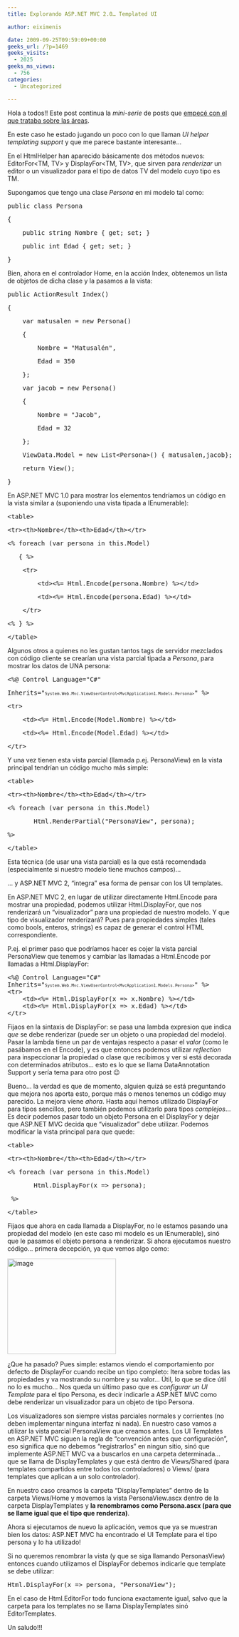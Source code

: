 ```yaml
---
title: Explorando ASP.NET MVC 2.0… Templated UI

author: eiximenis

date: 2009-09-25T09:59:09+00:00
geeks_url: /?p=1469
geeks_visits:
  - 2025
geeks_ms_views:
  - 756
categories:
  - Uncategorized

---
```

Hola a todos!! Este post continua la _mini-serie_ de posts que [empecé con el que trataba sobre las áreas][1].

En este caso he estado jugando un poco con lo que llaman _UI helper templating support_ y que me parece bastante interesante…

<!--more-->

En el HtmlHelper han aparecido básicamente dos métodos nuevos: EditorFor<TM, TV> y DisplayFor<TM, TV>, que sirven para _renderizar_ un editor o un visualizador para el tipo de datos TV del modelo cuyo tipo es TM.

Supongamos que tengo una clase _Persona_ en mi modelo tal como:

<div class="csharpcode">
  <pre class="alt"><span class="kwrd">public</span> <span class="kwrd">class</span> Persona</pre>
  
  <pre>{</pre>
  
  <pre class="alt">    <span class="kwrd">public</span> <span class="kwrd">string</span> Nombre { get; set; }</pre>
  
  <pre>    <span class="kwrd">public</span> <span class="kwrd">int</span> Edad { get; set; }</pre>
  
  <pre class="alt">}</pre>
</div>

Bien, ahora en el controlador Home, en la acción Index, obtenemos un lista de objetos de dicha clase y la pasamos a la vista:

<div class="csharpcode">
  <pre class="alt"><span class="kwrd">public</span> ActionResult Index()</pre>
  
  <pre>{</pre>
  
  <pre class="alt">    var matusalen = <span class="kwrd">new</span> Persona()</pre>
  
  <pre>    {</pre>
  
  <pre class="alt">        Nombre = <span class="str">"Matusalén"</span>,</pre>
  
  <pre>        Edad = 350</pre>
  
  <pre class="alt">    };</pre>
  
  <pre>    var jacob = <span class="kwrd">new</span> Persona()</pre>
  
  <pre class="alt">    {</pre>
  
  <pre>        Nombre = <span class="str">"Jacob"</span>,</pre>
  
  <pre class="alt">        Edad = 32</pre>
  
  <pre>    };</pre>
  
  <pre class="alt">    ViewData.Model = <span class="kwrd">new</span> List&lt;Persona&gt;() { matusalen,jacob};</pre>
  
  <pre>    <span class="kwrd">return</span> View();</pre>
  
  <pre class="alt">}</pre>
</div>

En ASP.NET MVC 1.0 para mostrar los elementos tendríamos un código en la vista similar a (suponiendo una vista tipada a IEnumerable<Persona>):

<div class="csharpcode">
  <pre class="alt"><span class="kwrd">&lt;</span><span class="html">table</span><span class="kwrd">&gt;</span></pre>
  
  <pre><span class="kwrd">&lt;</span><span class="html">tr</span><span class="kwrd">&gt;&lt;</span><span class="html">th</span><span class="kwrd">&gt;</span>Nombre<span class="kwrd">&lt;/</span><span class="html">th</span><span class="kwrd">&gt;&lt;</span><span class="html">th</span><span class="kwrd">&gt;</span>Edad<span class="kwrd">&lt;/</span><span class="html">th</span><span class="kwrd">&gt;&lt;/</span><span class="html">tr</span><span class="kwrd">&gt;</span></pre>
  
  <pre class="alt"><span class="asp">&lt;%</span> <span class="kwrd">foreach</span> (var persona <span class="kwrd">in</span> <span class="kwrd">this</span>.Model)</pre>
  
  <pre>   { <span class="asp">%&gt;</span></pre>
  
  <pre class="alt">    <span class="kwrd">&lt;</span><span class="html">tr</span><span class="kwrd">&gt;</span></pre>
  
  <pre>        <span class="kwrd">&lt;</span><span class="html">td</span><span class="kwrd">&gt;</span><span class="asp">&lt;%</span>= Html.Encode(persona.Nombre) <span class="asp">%&gt;</span><span class="kwrd">&lt;/</span><span class="html">td</span><span class="kwrd">&gt;</span></pre>
  
  <pre class="alt">        <span class="kwrd">&lt;</span><span class="html">td</span><span class="kwrd">&gt;</span><span class="asp">&lt;%</span>= Html.Encode(persona.Edad) <span class="asp">%&gt;</span><span class="kwrd">&lt;/</span><span class="html">td</span><span class="kwrd">&gt;</span></pre>
  
  <pre>    <span class="kwrd">&lt;/</span><span class="html">tr</span><span class="kwrd">&gt;</span></pre>
  
  <pre class="alt"><span class="asp">&lt;%</span> } <span class="asp">%&gt;</span></pre>
  
  <pre><span class="kwrd">&lt;/</span><span class="html">table</span><span class="kwrd">&gt;</span></pre>
</div>

Algunos otros a quienes no les gustan tantos tags de servidor mezclados con código cliente se crearían una vista parcial tipada a _Persona_, para mostrar los datos de UNA persona:

<div class="csharpcode">
  <pre class="alt">&lt;%@ Control Language=<span class="str">"C#"</span> </pre>
  
  <pre>Inherits=<span class="str">"<font size="1">System.Web.Mvc.ViewUserControl&lt;MvcApplication1.Models.Persona&gt;</font>"</span> %&gt;</pre>
  
  <pre class="alt">&lt;tr&gt;</pre>
  
  <pre>    &lt;td&gt;&lt;%= Html.Encode(Model.Nombre) %&gt;&lt;/td&gt;</pre>
  
  <pre class="alt">    &lt;td&gt;&lt;%= Html.Encode(Model.Edad) %&gt;&lt;/td&gt;</pre>
  
  <pre>&lt;/tr&gt;</pre>
</div>

Y una vez tienen esta vista parcial (llamada p.ej. PersonaView) en la vista principal tendrían un código mucho más simple:

<div class="csharpcode">
  <pre class="alt"><span class="kwrd">&lt;</span><span class="html">table</span><span class="kwrd">&gt;</span></pre>
  
  <pre><span class="kwrd">&lt;</span><span class="html">tr</span><span class="kwrd">&gt;&lt;</span><span class="html">th</span><span class="kwrd">&gt;</span>Nombre<span class="kwrd">&lt;/</span><span class="html">th</span><span class="kwrd">&gt;&lt;</span><span class="html">th</span><span class="kwrd">&gt;</span>Edad<span class="kwrd">&lt;/</span><span class="html">th</span><span class="kwrd">&gt;&lt;/</span><span class="html">tr</span><span class="kwrd">&gt;</span></pre>
  
  <pre class="alt"><span class="asp">&lt;%</span> <span class="kwrd">foreach</span> (var persona <span class="kwrd">in</span> <span class="kwrd">this</span>.Model)</pre>
  
  <pre>       Html.RenderPartial(<span class="str">"PersonaView"</span>, persona);</pre>
  
  <pre class="alt"><span class="asp">%&gt;</span></pre>
  
  <pre><span class="kwrd">&lt;/</span><span class="html">table</span><span class="kwrd">&gt;</span></pre>
</div>

Esta técnica (de usar una vista parcial) es la que está recomendada (especialmente si nuestro modelo tiene muchos campos)…

… y ASP.NET MVC 2, “integra” esa forma de pensar con los UI templates.

En ASP.NET MVC 2, en lugar de utilizar directamente Html.Encode para mostrar una propiedad, podemos utilizar Html.DisplayFor, que nos renderizará un “visualizador” para una propiedad de nuestro modelo. Y que tipo de visualizador renderizará? Pues para propiedades simples (tales como bools, enteros, strings) es capaz de generar el control HTML correspondiente.

P.ej. el primer paso que podríamos hacer es cojer la vista parcial PersonaView que tenemos y cambiar las llamadas a Html.Encode por llamadas a Html.DisplayFor:

<pre class="csharpcode"><span class="asp">&lt;%@ Control Language="C#"
Inherits="<font size="1">System.Web.Mvc.ViewUserControl&lt;MvcApplication1.Models.Persona&gt;</font>" %&gt;</span>
<span class="kwrd">&lt;</span><span class="html">tr</span><span class="kwrd">&gt;</span>
    <span class="kwrd">&lt;</span><span class="html">td</span><span class="kwrd">&gt;</span><span class="asp">&lt;%</span>= Html.DisplayFor(x =&gt; x.Nombre) <span class="asp">%&gt;</span><span class="kwrd">&lt;/</span><span class="html">td</span><span class="kwrd">&gt;</span>
    <span class="kwrd">&lt;</span><span class="html">td</span><span class="kwrd">&gt;</span><span class="asp">&lt;%</span>= Html.DisplayFor(x =&gt; x.Edad) <span class="asp">%&gt;</span><span class="kwrd">&lt;/</span><span class="html">td</span><span class="kwrd">&gt;</span>
<span class="kwrd">&lt;/</span><span class="html">tr</span><span class="kwrd">&gt;</span></pre>

Fijaos en la sintaxis de DisplayFor: se pasa una lambda expresion que indica _que_ se debe renderizar (puede ser un objeto o una propiedad del modelo). Pasar la lambda tiene un par de ventajas respecto a pasar el _valor_ (como le pasábamos en el Encode), y es que entonces podemos utilizar _reflection_ para inspeccionar la propiedad o clase que recibimos y ver si está decorada con determinados atributos… esto es lo que se llama DataAnnotation Support y sería tema para otro post 😉

Bueno… la verdad es que de momento, alguien quizá se está preguntando que mejora nos aporta esto, porque más o menos tenemos un código muy parecido. La mejora viene _ahora_. Hasta aquí hemos utilizado DisplayFor para tipos sencillos, pero también podemos utilizarlo para tipos _complejos_… Es decir podemos pasar todo un objeto Persona en el DisplayFor y dejar que ASP.NET MVC decida que “visualizador” debe utilizar. Podemos modificar la vista principal para que quede:

<div class="csharpcode">
  <pre class="alt"><span class="kwrd">&lt;</span><span class="html">table</span><span class="kwrd">&gt;</span></pre>
  
  <pre><span class="kwrd">&lt;</span><span class="html">tr</span><span class="kwrd">&gt;&lt;</span><span class="html">th</span><span class="kwrd">&gt;</span>Nombre<span class="kwrd">&lt;/</span><span class="html">th</span><span class="kwrd">&gt;&lt;</span><span class="html">th</span><span class="kwrd">&gt;</span>Edad<span class="kwrd">&lt;/</span><span class="html">th</span><span class="kwrd">&gt;&lt;/</span><span class="html">tr</span><span class="kwrd">&gt;</span></pre>
  
  <pre class="alt"><span class="asp">&lt;%</span> <span class="kwrd">foreach</span> (var persona <span class="kwrd">in</span> <span class="kwrd">this</span>.Model)</pre>
  
  <pre>       Html.DisplayFor(x =&gt; persona);</pre>
  
  <pre class="alt"> <span class="asp">%&gt;</span></pre>
  
  <pre><span class="kwrd">&lt;/</span><span class="html">table</span><span class="kwrd">&gt;</span></pre>
</div>

Fijaos que ahora en cada llamada a DisplayFor, no le estamos pasando una propiedad del modelo (en este caso mi modelo es un IEnumerable<Persona>), sinó que le pasamos el objeto persona a renderizar. Si ahora ejecutamos nuestro código… primera decepción, ya que vemos algo como:

[<img style="border-bottom: 0px; border-left: 0px; display: inline; border-top: 0px; border-right: 0px" title="image" border="0" alt="image" src="http://geeks.ms/cfs-file.ashx/__key/CommunityServer.Blogs.Components.WeblogFiles/etomas/image_5F00_thumb_5F00_442EB594.png" width="244" height="214" />][2] 

¿Que ha pasado? Pues simple: estamos viendo el comportamiento por defecto de DisplayFor cuando recibe un tipo completo: Itera sobre todas las propiedades y va mostrando su nombre y su valor… Útil, lo que se dice útil no lo es mucho… Nos queda un último paso que es _configurar un UI Template_ para el tipo Persona, es decir indicarle a ASP.NET MVC como debe renderizar un visualizador para un objeto de tipo Persona.

Los visualizadores son siempre vistas parciales normales y corrientes (no deben implementar ninguna interfaz ni nada). En nuestro caso vamos a utilizar la vista parcial PersonaView que creamos antes. Los UI Templates en ASP.NET MVC siguen la regla de “convención antes que configuración”, eso significa que no debemos “registrarlos” en ningun sitio, sinó que implemente ASP.NET MVC va a buscarlos en una carpeta determinada… que se llama de DisplayTemplates y que está dentro de Views/Shared (para templates compartidos entre todos los controladores) o Views/<Controler> (para templates que aplican a un solo controlador).

En nuestro caso creamos la carpeta “DisplayTemplates” dentro de la carpeta Views/Home y movemos la vista PersonaView.ascx dentro de la carpeta DisplayTemplates y **la renombramos como Persona.ascx (para que se llame igual que el tipo que renderiza)**.

Ahora si ejecutamos de nuevo la aplicación, vemos que ya se muestran bien los datos: ASP.NET MVC ha encontrado el UI Template para el tipo persona y lo ha utilizado!

Si no queremos renombrar la vista (y que se siga llamando PersonasView) entonces cuando utilizamos el DisplayFor debemos indicarle que template se debe utilizar:

<div class="csharpcode">
  <pre class="alt">Html.DisplayFor(x =<span class="kwrd">&gt;</span> persona, "PersonaView");</pre>
</div></p> 

En el caso de Html.EditorFor todo funciona exactamente igual, salvo que la carpeta para los templates no se llama DisplayTemplates sinó EditorTemplates.

Un saludo!!!

 [1]: http://geeks.ms/blogs/etomas/archive/2009/09/22/explorando-asp-net-mvc-2-0-225-reas.aspx
 [2]: http://geeks.ms/cfs-file.ashx/__key/CommunityServer.Blogs.Components.WeblogFiles/etomas/image_5F00_52D44017.png